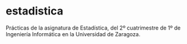 # estadistica
Prácticas de la asignatura de Estadística, del 2º cuatrimestre de 1º de Ingeniería Informática en la Universidad de Zaragoza.
